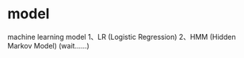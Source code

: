 # model
machine learning model 
 1、LR (Logistic Regression)
 2、HMM (Hidden Markov Model) (wait......)
